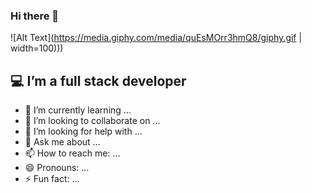 ### Hi there 👋 
![Alt Text](https://media.giphy.com/media/quEsMOrr3hmQ8/giphy.gif | width=100)))



## :computer: I’m a full stack developer
- 🌱 I’m currently learning ...
- 👯 I’m looking to collaborate on ...
- 🤔 I’m looking for help with ...
- 💬 Ask me about ...
- 📫 How to reach me: ...
- 😄 Pronouns: ...
- ⚡ Fun fact: ...


